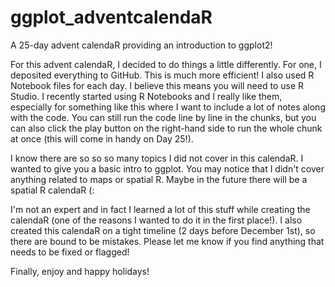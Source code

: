 # ggplot_adventcalendaR
A 25-day advent calendaR providing an introduction to ggplot2!

For this advent calendaR, I decided to do things a little differently. For one, I deposited everything to GitHub. This is much more efficient! I also used R Notebook files for each day. I believe this means you will need to use R Studio. I recently started using R Notebooks and I really like them, especially for something like this where I want to include a lot of notes along with the code. You can still run the code line by line in the chunks, but you can also click the play button on the right-hand side to run the whole chunk at once (this will come in handy on Day 25!).

I know there are so so so many topics I did not cover in this calendaR. I wanted to give you a basic intro to ggplot. You may notice that I didn't cover anything related to maps or spatial R. Maybe in the future there will be a spatial R calendaR (:

I'm not an expert and in fact I learned a lot of this stuff while creating the calendaR (one of the reasons I wanted to do it in the first place!). I also created this calendaR on a tight timeline (2 days before December 1st), so there are bound to be mistakes. Please let me know if you find anything that needs to be fixed or flagged!

Finally, enjoy and happy holidays!
